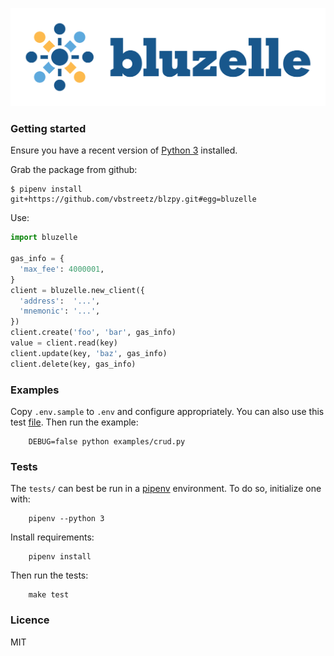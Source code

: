 ![](https://raw.githubusercontent.com/bluzelle/api/master/source/images/Bluzelle%20-%20Logo%20-%20Big%20-%20Colour.png)

### Getting started

Ensure you have a recent version of [Python 3](https://www.python.org/) installed.

Grab the package from github:

    $ pipenv install git+https://github.com/vbstreetz/blzpy.git#egg=bluzelle

Use:

```python
import bluzelle

gas_info = {
  'max_fee': 4000001,
}
client = bluzelle.new_client({
  'address':  '...',
  'mnemonic': '...',
})
client.create('foo', 'bar', gas_info)
value = client.read(key)
client.update(key, 'baz', gas_info)
client.delete(key, gas_info)
```

### Examples

Copy `.env.sample` to `.env` and configure appropriately. You can also use this test [file](https://gist.github.com/vbstreetz/f05a982530311d155836e27d41c1f73a). Then run the example:

```
    DEBUG=false python examples/crud.py
```

### Tests

The `tests/` can best be run in a [pipenv](https://github.com/pypa/pipenv) environment. To do so, initialize one with:

```
    pipenv --python 3
```

Install requirements:

```
    pipenv install
```

Then run the tests:

```
    make test
```

### Licence

MIT
